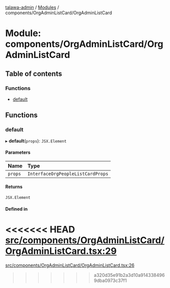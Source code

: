 [talawa-admin](../README.md) / [Modules](../modules.md) / components/OrgAdminListCard/OrgAdminListCard

# Module: components/OrgAdminListCard/OrgAdminListCard

## Table of contents

### Functions

- [default](components_OrgAdminListCard_OrgAdminListCard.md#default)

## Functions

### default

▸ **default**(`props`): `JSX.Element`

#### Parameters

| Name | Type |
| :------ | :------ |
| `props` | `InterfaceOrgPeopleListCardProps` |

#### Returns

`JSX.Element`

#### Defined in

<<<<<<< HEAD
[src/components/OrgAdminListCard/OrgAdminListCard.tsx:29](https://github.com/PalisadoesFoundation/talawa-admin/blob/12d9229/src/components/OrgAdminListCard/OrgAdminListCard.tsx#L29)
=======
[src/components/OrgAdminListCard/OrgAdminListCard.tsx:26](https://github.com/PalisadoesFoundation/talawa-admin/blob/b619a0d/src/components/OrgAdminListCard/OrgAdminListCard.tsx#L26)
>>>>>>> a320d35e91b2a3d10a9143384969dba0973c37f1
